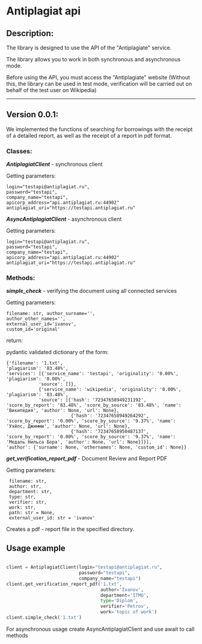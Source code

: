 # Antiplagiat api

## Description:

The library is designed to use the API of the "Antiplagiate" service.

The library allows you to work in both synchronous and asynchronous mode.

Before using the API, you must access the "Antiplagiate" website 
(Without this, the library can be used in test mode, verification will be carried out on behalf of the test user on Wikipedia)
___

## Version 0.0.1:
We implemented the functions of searching for borrowings with the receipt of a detailed report, as well as the receipt of a report in pdf format.
### Classes:

***AntiplagiatClient*** - synchronous client

Getting parameters:

    login="testapi@antiplagiat.ru", 
    password="testapi",
    company_name="testapi", 
    apicorp_address="api.antiplagiat.ru:44902"
    antiplagiat_uri="https://testapi.antiplagiat.ru"


***AsyncAntiplagiatClient*** - asynchronous client

Getting parameters:

    login="testapi@antiplagiat.ru", 
    password="testapi",
    company_name="testapi", 
    apicorp_address="api.antiplagiat.ru:44902"
    antiplagiat_uri="https://testapi.antiplagiat.ru"


### Methods:

***simple_check*** - verifying the document using all connected services

Getting parameters:

    filename: str, author_surname='',
    author_other_names='',
    external_user_id='ivanov', 
    custom_id='original'

return:

pydantic validated dictionary of the form:

    {'filename': '1.txt', 
    'plagiarism': '83.48%', 
    'services': [{'service_name': 'testapi', 'originality': '0.00%', 'plagiarism': '0.00%', 
                'source': []}, 
                {'service_name': 'wikipedia', 'originality': '0.00%', 'plagiarism': '83.48%', 
                'source': [{'hash': '72347658949231192', 'score_by_report': '83.48%', 'score_by_source': '83.48%', 'name': 'Википедия', 'author': None, 'url': None}, 
                            {'hash': '72347658949264292', 'score_by_report': '0.00%', 'score_by_source': '9.37%', 'name': 'Уэйлс, Джимми', 'author': None, 'url': None}, 
                            {'hash': '72347658950487137', 'score_by_report': '0.00%', 'score_by_source': '9.37%', 'name': 'Медаль Нильса Бора', 'author': None, 'url': None}]}], 
    'author': {'surname': None, 'othernames': None, 'custom_id': None}}


***get_verification_report_pdf*** - Document Review and Report PDF

Getting parameters:

     filename: str,
     author: str,
     department: str,
     type: str,
     verifier: str,
     work: str,
     path: str = None,
     external_user_id: str = 'ivanov'

Creates a pdf - report file in the specified directory.


## Usage example


```python

client = AntiplagiatClient(login="testapi@antiplagiat.ru",
                           password="testapi",
                           company_name="testapi")
client.get_verification_report_pdf('1.txt', 
                                   author='Ivanov',                              
                                   department='ITMO',
                                   type='Diplom',
                                   verifier='Petrov',
                                   work='topic of work')
client.simple_check('1.txt')


```

For asynchronous usage create AsyncAntiplagiatClient and use await to call methods